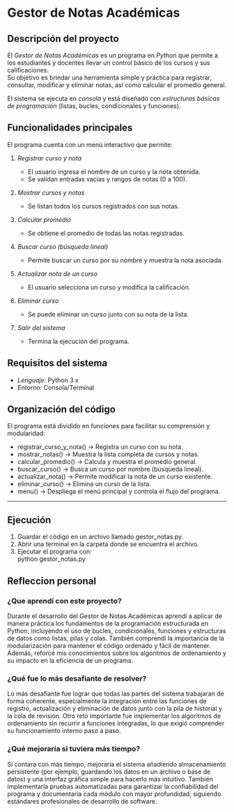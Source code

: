 # Gestor de Notas Académicas

## Descripción del proyecto
El *Gestor de Notas Académicas* es un programa en *Python* que permite a los estudiantes y docentes llevar un control básico de los cursos y sus calificaciones.  
Su objetivo es brindar una herramienta simple y práctica para registrar, consultar, modificar y eliminar notas, así como calcular el promedio general.

El sistema se ejecuta en *consola* y está diseñado con *estructuras básicas de programación* (listas, bucles, condicionales y funciones).
## Funcionalidades principales
El programa cuenta con un menú interactivo que permite:

1. *Registrar curso y nota*  
   - El usuario ingresa el nombre de un curso y la nota obtenida.  
   - Se validan entradas vacías y rangos de notas (0 a 100).  

2. *Mostrar cursos y notas*  
   - Se listan todos los cursos registrados con sus notas.  

3. *Calcular promedio*  
   - Se obtiene el promedio de todas las notas registradas.  

4. *Buscar curso (búsqueda lineal)*  
   - Permite buscar un curso por su nombre y muestra la nota asociada.  

5. *Actualizar nota de un curso*  
   - El usuario selecciona un curso y modifica la calificación.  

6. *Eliminar curso*  
   - Se puede eliminar un curso junto con su nota de la lista.  

7. *Salir del sistema*  
   - Termina la ejecución del programa.  

## Requisitos del sistema

- *Lenguaje:* Python 3.x  
- *Entorno:* Consola/Terminal  

## Organización del código

El programa está dividido en funciones para facilitar su comprensión y modularidad:

- registrar_curso_y_nota() → Registra un curso con su nota.  
- mostrar_notas() → Muestra la lista completa de cursos y notas.  
- calcular_promedio() → Calcula y muestra el promedio general.  
- buscar_curso() → Busca un curso por nombre (búsqueda lineal).  
- actualizar_nota() → Permite modificar la nota de un curso existente.  
- eliminar_curso() → Elimina un curso de la lista.  
- menu() → Despliega el menú principal y controla el flujo del programa.  

---

##  Ejecución

1. Guardar el código en un archivo llamado gestor_notas.py.  
2. Abrir una terminal en la carpeta donde se encuentra el archivo.  
3. Ejecutar el programa con:  
python gestor_notas.py

## Refleccion personal

### ¿Que aprendí con este proyecto?
Durante el desarrollo del Gestor de Notas Académicas aprendí a aplicar de manera práctica los fundamentos de la programación estructurada en
Python, incluyendo el uso de bucles, condicionales, funciones y estructuras de datos como listas, pilas y colas. También comprendí la importancia de
la modularización para mantener el código ordenado y fácil de mantener. Además, reforcé mis conocimientos sobre los algoritmos de ordenamiento y su impacto en
la eficiencia de un programa.

### ¿Qué fue lo más desafiante de resolver?
Lo más desafiante fue lograr que todas las partes del sistema trabajaran de forma coherente, especialmente la integración entre las funciones de registro,
actualización y eliminación de datos junto con la pila de historial y la cola de revisión. Otro reto importante fue implementar los algoritmos de ordenamiento
sin recurrir a funciones integradas, lo que exigió comprender su funcionamiento interno paso a paso.

### ¿Qué mejoraría si tuviera más tiempo?
Si contara con más tiempo, mejoraría el sistema añadiendo almacenamiento persistente (por ejemplo, guardando los datos en un archivo o base de datos) y una
interfaz gráfica simple para hacerlo más intuitivo. También implementaría pruebas automatizadas para garantizar la confiabilidad del programa y documentaría
cada módulo con mayor profundidad, siguiendo estándares profesionales de desarrollo de software.

